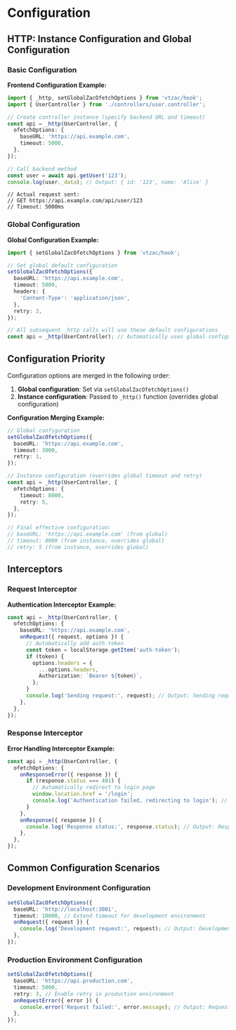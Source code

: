 # Configuration

## HTTP: Instance Configuration and Global Configuration

### Basic Configuration

**Frontend Configuration Example:**

```typescript
import { _http, setGlobalZacOfetchOptions } from 'vtzac/hook';
import { UserController } from './controllers/user.controller';

// Create controller instance (specify backend URL and timeout)
const api = _http(UserController, {
  ofetchOptions: {
    baseURL: 'https://api.example.com',
    timeout: 5000,
  },
});

// Call backend method
const user = await api.getUser('123');
console.log(user._data); // Output: { id: '123', name: 'Alice' }
```

```
// Actual request sent:
// GET https://api.example.com/api/user/123
// Timeout: 5000ms
```

### Global Configuration

**Global Configuration Example:**

```typescript
import { setGlobalZacOfetchOptions } from 'vtzac/hook';

// Set global default configuration
setGlobalZacOfetchOptions({
  baseURL: 'https://api.example.com',
  timeout: 5000,
  headers: {
    'Content-Type': 'application/json',
  },
  retry: 3,
});

// All subsequent _http calls will use these default configurations
const api = _http(UserController); // Automatically uses global configuration
```

## Configuration Priority

Configuration options are merged in the following order:

1. **Global configuration**: Set via `setGlobalZacOfetchOptions()`
2. **Instance configuration**: Passed to `_http()` function (overrides global configuration)

**Configuration Merging Example:**

```typescript
// Global configuration
setGlobalZacOfetchOptions({
  baseURL: 'https://api.example.com',
  timeout: 3000,
  retry: 1,
});

// Instance configuration (overrides global timeout and retry)
const api = _http(UserController, {
  ofetchOptions: {
    timeout: 8000,
    retry: 5,
  },
});

// Final effective configuration:
// baseURL: 'https://api.example.com' (from global)
// timeout: 8000 (from instance, overrides global)
// retry: 5 (from instance, overrides global)
```

## Interceptors

### Request Interceptor

**Authentication Interceptor Example:**

```typescript
const api = _http(UserController, {
  ofetchOptions: {
    baseURL: 'https://api.example.com',
    onRequest({ request, options }) {
      // Automatically add auth token
      const token = localStorage.getItem('auth-token');
      if (token) {
        options.headers = {
          ...options.headers,
          Authorization: `Bearer ${token}`,
        };
      }
      console.log('Sending request:', request); // Output: Sending request: https://api.example.com/api/user/123
    },
  },
});
```

### Response Interceptor

**Error Handling Interceptor Example:**

```typescript
const api = _http(UserController, {
  ofetchOptions: {
    onResponseError({ response }) {
      if (response.status === 401) {
        // Automatically redirect to login page
        window.location.href = '/login';
        console.log('Authentication failed, redirecting to login'); // Output: Authentication failed, redirecting to login
      }
    },
    onResponse({ response }) {
      console.log('Response status:', response.status); // Output: Response status: 200
    },
  },
});
```

## Common Configuration Scenarios

### Development Environment Configuration

```typescript
setGlobalZacOfetchOptions({
  baseURL: 'http://localhost:3001',
  timeout: 10000, // Extend timeout for development environment
  onRequest({ request }) {
    console.log('Development request:', request); // Output: Development request: http://localhost:3001/api/user
  },
});
```

### Production Environment Configuration

```typescript
setGlobalZacOfetchOptions({
  baseURL: 'https://api.production.com',
  timeout: 5000,
  retry: 3, // Enable retry in production environment
  onRequestError({ error }) {
    console.error('Request failed:', error.message); // Output: Request failed: Network Error
  },
});
```
